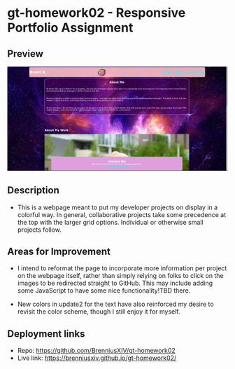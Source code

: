 # gt-homework02 - Responsive Portfolio Assignment

## Preview

![portfolio demo](./Assets/images/portfolio_demo.jpg)

## Description

* This is a webpage meant to put my developer projects on display in a colorful way. In general, collaborative projects take some precedence at the top with the larger grid options. Individual or otherwise small projects follow. 

## Areas for Improvement

* I intend to reformat the page to incorporate more information per project on the webpage itself, rather than simply relying on folks to click on the images to be redirected straight to GitHub. This may include adding some JavaScript to have some nice functionality!TBD there.

* New colors in update2 for the text have also reinforced my desire to revisit the color scheme, though I still enjoy it for myself. 

## Deployment links
* Repo: https://github.com/BrenniusXIV/gt-homework02
* Live link: https://brenniusxiv.github.io/gt-homework02/